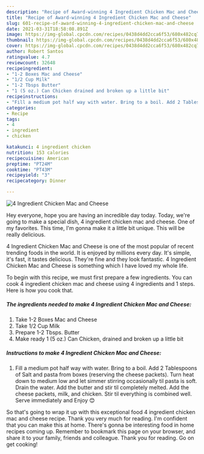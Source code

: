 ```yaml
---
description: "Recipe of Award-winning 4 Ingredient Chicken Mac and Cheese"
title: "Recipe of Award-winning 4 Ingredient Chicken Mac and Cheese"
slug: 601-recipe-of-award-winning-4-ingredient-chicken-mac-and-cheese
date: 2021-03-31T18:58:08.891Z
image: https://img-global.cpcdn.com/recipes/0438d4dd2cca6f53/680x482cq70/4-ingredient-chicken-mac-and-cheese-recipe-main-photo.jpg
thumbnail: https://img-global.cpcdn.com/recipes/0438d4dd2cca6f53/680x482cq70/4-ingredient-chicken-mac-and-cheese-recipe-main-photo.jpg
cover: https://img-global.cpcdn.com/recipes/0438d4dd2cca6f53/680x482cq70/4-ingredient-chicken-mac-and-cheese-recipe-main-photo.jpg
author: Robert Santos
ratingvalue: 4.7
reviewcount: 32648
recipeingredient:
- "1-2 Boxes Mac and Cheese"
- "1/2 Cup Milk"
- "1-2 Tbsps Butter"
- "1 (5 oz.) Can Chicken drained and broken up a little bit"
recipeinstructions:
- "Fill a medium pot half way with water. Bring to a boil. Add 2 Tablespoons of Salt and pasta from boxes (reserving the cheese packets). Turn heat down to medium low and let simmer stirring occasionally til pasta is soft. Drain the water. Add the butter and stir til completely melted. Add the cheese packets, milk, and chicken. Stir til everything is combined well. Serve immediately and Enjoy 😊"
categories:
- Recipe
tags:
- 4
- ingredient
- chicken

katakunci: 4 ingredient chicken 
nutrition: 153 calories
recipecuisine: American
preptime: "PT24M"
cooktime: "PT43M"
recipeyield: "3"
recipecategory: Dinner

---
```



![4 Ingredient Chicken Mac and Cheese](https://img-global.cpcdn.com/recipes/0438d4dd2cca6f53/680x482cq70/4-ingredient-chicken-mac-and-cheese-recipe-main-photo.jpg)

Hey everyone, hope you are having an incredible day today. Today, we're going to make a special dish, 4 ingredient chicken mac and cheese. One of my favorites. This time, I'm gonna make it a little bit unique. This will be really delicious.



4 Ingredient Chicken Mac and Cheese is one of the most popular of recent trending foods in the world. It is enjoyed by millions every day. It's simple, it's fast, it tastes delicious. They're fine and they look fantastic. 4 Ingredient Chicken Mac and Cheese is something which I have loved my whole life.


To begin with this recipe, we must first prepare a few ingredients. You can cook 4 ingredient chicken mac and cheese using 4 ingredients and 1 steps. Here is how you cook that.

<!--inarticleads1-->

##### The ingredients needed to make 4 Ingredient Chicken Mac and Cheese:

1. Take 1-2 Boxes Mac and Cheese
1. Take 1/2 Cup Milk
1. Prepare 1-2 Tbsps. Butter
1. Make ready 1 (5 oz.) Can Chicken, drained and broken up a little bit




<!--inarticleads2-->

##### Instructions to make 4 Ingredient Chicken Mac and Cheese:

1. Fill a medium pot half way with water. Bring to a boil. Add 2 Tablespoons of Salt and pasta from boxes (reserving the cheese packets). Turn heat down to medium low and let simmer stirring occasionally til pasta is soft. Drain the water. Add the butter and stir til completely melted. Add the cheese packets, milk, and chicken. Stir til everything is combined well. Serve immediately and Enjoy 😊




So that's going to wrap it up with this exceptional food 4 ingredient chicken mac and cheese recipe. Thank you very much for reading. I'm confident that you can make this at home. There's gonna be interesting food in home recipes coming up. Remember to bookmark this page on your browser, and share it to your family, friends and colleague. Thank you for reading. Go on get cooking!
